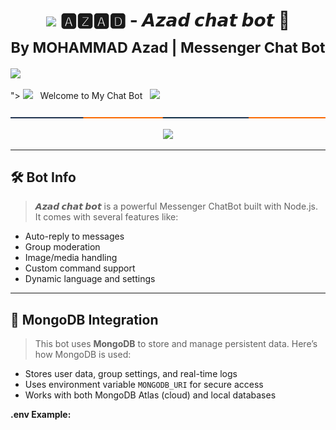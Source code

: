 


<h1 align="center">
  <img src="./dashboard/images/logo-non-bg.png" width="30px">
  <strong>🅰🆉🅰🅳 - 𝘼𝙯𝙖𝙙 𝙘𝙝𝙖𝙩 𝙗𝙤𝙩 </strong> 🤍<br>
  <sub>By MOHAMMAD Azad | Messenger Chat Bot</sub>
</h1>


  <img src="https://img.shie">
<p>
">
  <img src="https://emoji.discord.st/emojis/768b108d-274f-4f44-a634-8477b16efce7.gif" width="25">
  &nbsp; Welcome to My Chat Bot &nbsp;
  <img src="https://emoji.discord.st/emojis/768b108d-274f-4f44-a634-8477b16efce7.gif" width="25">
</h3>

<p align="center">
  <img src="https://github.com/DalpatRathore/dalpatrathore/blob/main/assets/images/line-1.svg">
</p>

<p align="center">
  <a href="https://git.io/typing-svg">
    <img src="https://readme-typing-svg.herokuapp.com?color=%23F70B10&size=27&lines=I+AM+INNOCENT+BOY;IT'S+NOT+JUST+A+NAME+BRO;IT'S+A+BRAND;THANK+YOU+EVERYONE;LOVE+U+ALL+FRIENDS">
  </a>
</p>

---

## 🛠️ Bot Info

> **𝘼𝙯𝙖𝙙 𝙘𝙝𝙖𝙩 𝙗𝙤𝙩** is a powerful Messenger ChatBot built with Node.js. It comes with several features like:
- Auto-reply to messages
- Group moderation
- Image/media handling
- Custom command support
- Dynamic language and settings

---

## 💾 MongoDB Integration

> This bot uses **MongoDB** to store and manage persistent data. Here’s how MongoDB is used:

- Stores user data, group settings, and real-time logs
- Uses environment variable `MONGODB_URI` for secure access
- Works with both MongoDB Atlas (cloud) and local databases

**.env Example:**

```env
